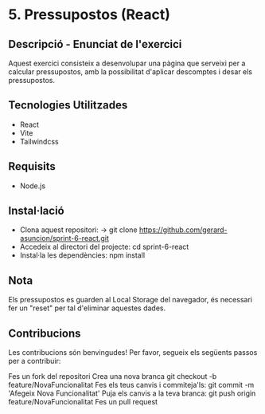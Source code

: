 # 5. Pressupostos (React)

## Descripció - Enunciat de l'exercici

Aquest exercici consisteix a desenvolupar una pàgina que serveixi per a calcular pressupostos, amb la possibilitat d'aplicar descomptes i desar els pressupostos.

## Tecnologies Utilitzades

- React
- Vite
- Tailwindcss

## Requisits

- Node.js

## Instal·lació

- Clona aquest repositori: -> git clone https://github.com/gerard-asuncion/sprint-6-react.git
- Accedeix al directori del projecte: cd sprint-6-react
- Instal·la les dependències: npm install

## Nota

Els pressupostos es guarden al Local Storage del navegador, és necessari fer un "reset" per tal d'eliminar aquestes dades.

## Contribucions

Les contribucions són benvingudes! Per favor, segueix els següents passos per a contribuir:

Fes un fork del repositori
Crea una nova branca   git checkout -b feature/NovaFuncionalitat
Fes els teus canvis i commiteja'ls:   git commit -m 'Afegeix Nova Funcionalitat'
Puja els canvis a la teva branca:   git push origin feature/NovaFuncionalitat
Fes un pull request